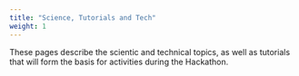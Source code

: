 ```yaml
---
title: "Science, Tutorials and Tech"
weight: 1
---
```


These pages describe the scientic and technical topics, as well as tutorials that will form the basis for activities during the Hackathon. 